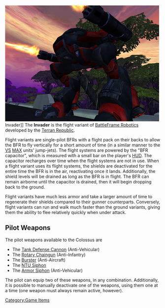 ![](/images/PSScreenShot0322.jpg "fig:PSScreenShot0322.jpg") Invader\]\] The
**Invader** is the flight variant of [BattleFrame
Robotics](/BattleFrame_Robotics "wikilink") developed by the [Terran
Republic](/Terran_Republic "wikilink").

Flight variants are single-pilot BFRs with a flight pack on their backs
to allow the BFR to fly vertically for a short amount of time (in a
similar manner to the [VS](/VS "wikilink") [MAX](/MAX "wikilink") units'
jump-jets). The flight systems are powered by the "BFR capacitor", which
is measured with a small bar on the player's [HUD](/HUD "wikilink"). The
capacitor recharges over time when the flight systems are not in use.
When a flight variant uses its flight systems, the shields are
deactivated for the entire time the BFR is in the air, reactivating once
it lands. Additionally, the shield levels will be drained as long as the
BFR is in flight. The BFR can remain airborne until the capacitor is
drained, then it will begin dropping back to the ground.

Flight variants have much less armor and take a larger amount of time to
regenerate their shields compared to their gunner counterparts.
Conversely, flight variants can run and walk much faster than the ground
variants, giving them the ability to flee relatively quickly when under
attack.

## **Pilot Weapons**

The pilot weapons available to the Colossus are

- The [Tank Defense Cannon](/Tank_Defense_Cannon "wikilink")
  (Anti-Vehicular)
- The [Rotary Chaingun](/Rotary_Chaingun "wikilink") (Anti-Infantry)
- The [Burster](<Burster_(BFR)> "wikilink") (Anti-Aircraft)
- The [NTU Siphon](/NTU_Siphon "wikilink")
- The [Armor Siphon](/Armor_Siphon "wikilink") (Anti-Vehicular)

The pilot can equip two of these weapons, in any combination.
Additionally, it is possible to manually deactivate one of the weapons,
using them one at a time (one weapon must always remain active,
however).

[Category:Game Items](/Category:Game_Items "wikilink")

